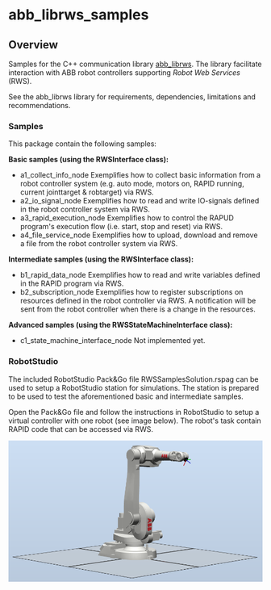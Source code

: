# abb_librws_samples

## Overview

Samples for the C++ communication library [abb_librws](https://github.com/ros-industrial/abb_librws). The library facilitate interaction with ABB robot controllers supporting *Robot Web Services* (RWS).

See the abb_librws library for requirements, dependencies, limitations and recommendations.

### Samples

This package contain the following samples:

**Basic samples (using the RWSInterface class):**
 * a1_collect_info_node
Exemplifies how to collect basic information from a robot controller system (e.g. auto mode, motors on, RAPID running, current jointtarget & robtarget) via RWS.
 * a2_io_signal_node
Exemplifies how to read and write IO-signals defined in the robot controller system via RWS.
 * a3_rapid_execution_node
Exemplifies how to control the RAPUD program's execution flow (i.e. start, stop and reset) via RWS.
 * a4_file_service_node
Exemplifies how to upload, download and remove a file from the robot controller system via RWS.

**Intermediate samples (using the RWSInterface class):**
 * b1_rapid_data_node
Exemplifies how to read and write variables defined in the RAPID program via RWS.
 * b2_subscription_node
Exemplifies how to register subscriptions on resources defined in the robot controller via RWS. A notification will be sent from the robot controller when there is a change in the resources.

**Advanced samples (using the RWSStateMachineInterface class):**
 * c1_state_machine_interface_node
Not implemented yet.

### RobotStudio

The included RobotStudio Pack&Go file RWSSamplesSolution.rspag can be used to setup a RobotStudio station for simulations. The station is prepared to be used to test the aforementioned basic and intermediate samples.

Open the Pack&Go file and follow the instructions in RobotStudio to setup a virtual controller with one robot (see image below). The robot's task contain RAPID code that can be accessed via RWS.

![Screenshot](docs/images/RWSSamplesSolution_screenshot.png)
